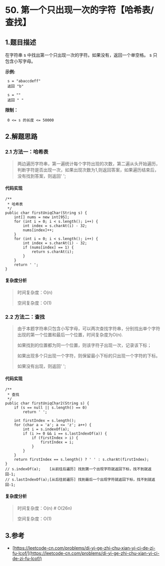 # 50. 第一个只出现一次的字符【哈希表/查找】

## 1.题目描述

在字符串 s 中找出第一个只出现一次的字符。如果没有，返回一个单空格。 s 只包含小写字母。

**示例:**

```text
 s = "abaccdeff"
 返回 "b"
 ​
 s = "" 
 返回 " "
```

**限制：**

```text
 0 <= s 的长度 <= 50000
```

## 2.解题思路

### 2.1 方法一：哈希表

> 两边遍历字符串，第一遍统计每个字符出现的次数，第二遍从头开始遍历，判断字符是否出现一次，如果出现次数为1,则返回答案，如果遍历结束后，没有找到答案，则返回' ';

#### 代码实现

```text
/**
 * 哈希表
 */
public char firstUniqChar(String s) {
    int[] nums = new int[95];
    for (int i = 0; i < s.length(); i++) {
        int index = s.charAt(i) - 32;
        nums[index]++;
    }
    for (int i = 0; i < s.length(); i++) {
        int index = s.charAt(i) - 32;
        if (nums[index] == 1) {
            return s.charAt(i);
        }
    }
    return ' ';
}
```

#### 复杂度分析

> 时间复杂度：O\(n\)
>
> 空间复杂度：O\(1\)

### 2.2 方法二：查找

> 由于本题字符串只包含小写字母，可以两次查找字符串，分别找出单个字符出现的第一个位置和最后一个位置，时间复杂度为O\(n\).
>
> 如果找到的位置都为同一个位置，则该字符子出现一次，记录该下标；
>
> 如果出现多个只出现一个字符，则保留最小下标的只出现一个字符的下标。
>
> 如果没有出现，则返回' ';

#### 代码实现

```text
/**
 * 查找
 */
public char firstUniqChar2(String s) {
    if (s == null || s.length() == 0)
        return ' ';

    int firstIndex = s.length();
    for (char a = 'a'; a <= 'z'; a++) {
        int i = s.indexOf(a);
        if (i >= 0 && i == s.lastIndexOf(a)) {
            if (firstIndex > i) {
                firstIndex = i;
            }
        }
    }
    return firstIndex == s.length() ? ' ' : s.charAt(firstIndex);
}
// s.indexOf(a);    [从前往后遍历] 找到第一个出现字符就返回下标，找不到就返回-1;
// s.lastIndexOf(a);[从后往前遍历] 找到最后一个出现字符就返回下标，找不到就返回-1;

```

#### 复杂度分析

> 时间复杂度：O\(n\)  \# O\(26n\)
>
> 空间复杂度：O\(1\)

## 3.参考

* [https://leetcode-cn.com/problems/di-yi-ge-zhi-chu-xian-yi-ci-de-zi-fu-lcof/](https://leetcode-cn.com/problems/di-yi-ge-zhi-chu-xian-yi-ci-de-zi-fu-lcof/)

